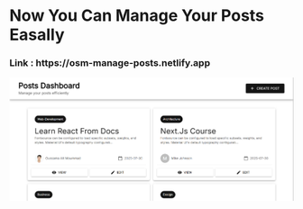 # Now You Can Manage Your Posts Easally 
<h3><b>Link :</b> https://osm-manage-posts.netlify.app</h3>
<img src="preview.png" />
